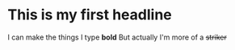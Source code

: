 # This is my first headline
I can make the things I type **bold**
But actually I'm more of a ~~striker~~
